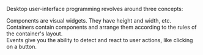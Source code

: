 Desktop user-interface programming revolves around three concepts:

<div type="expander" caption="Components" class="x-hidden">
Components are visual widgets. They have height and width, etc.
</div>

<div type="expander" caption="Containers (and layouts)" class="x-hidden">
Containers contain components and arrange them according to the rules of the container's layout.
</div>

<div type="expander" caption="Events" class="x-hidden">
Events give you the ability to detect and react to user actions, like clicking on a button.
</div>
